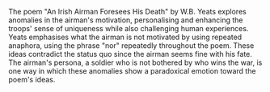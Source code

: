 The poem "An Irish Airman Foresees His Death" by W.B. Yeats explores anomalies in the airman's motivation, personalising and enhancing the troops' sense of uniqueness while also challenging human experiences. Yeats emphasises what the airman is not motivated by using repeated anaphora, using the phrase "nor" repeatedly throughout the poem. These ideas contradict the status quo since the airman seems fine with his fate. The airman's persona, a soldier who is not bothered by who wins the war, is one way in which these anomalies show a paradoxical emotion toward the poem's ideas.